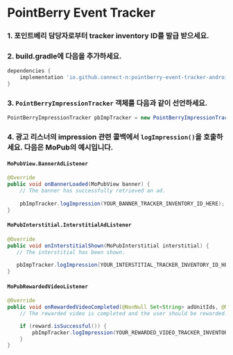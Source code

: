 # PointBerry Event Tracker

### 1. 포인트베리 담당자로부터 tracker inventory ID를 발급 받으세요.

### 2. build.gradle에 다음을 추가하세요.
~~~groovy
dependencies {
    implementation 'io.github.connect-n:pointberry-event-tracker-android:1.0.7'
}
~~~

### 3. `PointBerryImpressionTracker` 객체를 다음과 같이 선언하세요.
~~~java
PointBerryImpressionTracker pbImpTracker = new PointBerryImpressionTracker(getApplicationContext());
~~~

### 4. 광고 리스너의 impression 관련 콜백에서 `logImpression()`을 호출하세요. 다음은 MoPub의 예시입니다.

#### `MoPubView.BannerAdListener`
~~~java
@Override
public void onBannerLoaded(MoPubView banner) {
    // The banner has successfully retrieved an ad.
    
    pbImpTracker.logImpression(YOUR_BANNER_TRACKER_INVENTORY_ID_HERE); // FIXME: 발급 받은 배너 tracker invertory ID를 넣으세요.
}
~~~

#### `MoPubInterstitial.InterstitialAdListener`
~~~java
@Override
public void onInterstitialShown(MoPubInterstitial interstitial) {
   // The interstitial has been shown.
   
   pbImpTracker.logImpression(YOUR_INTERSTITIAL_TRACKER_INVENTORY_ID_HERE); // FIXME: 발급 받은 인터스티셜 tracker invertory ID를 넣으세요.
}
~~~

#### `MoPubRewardedVideoListener`
~~~java
@Override
public void onRewardedVideoCompleted(@NonNull Set<String> adUnitIds, @NonNull MoPubReward reward) {
    // The rewarded video is completed and the user should be rewarded.

    if (reward.isSuccessful()) {
        pbImpTracker.logImpression(YOUR_REWARDED_VIDEO_TRACKER_INVENTORY_ID_HERE); // FIXME: 발급 받은 리워드 비디오 tracker invertory ID를 넣으세요.
    }
}
~~~
